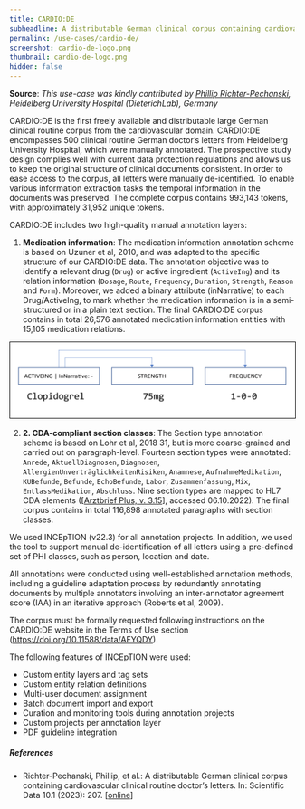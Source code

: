 ```yaml
---
title: CARDIO:DE
subheadline: A distributable German clinical corpus containing cardiovascular clinical routine doctor’s letters
permalink: /use-cases/cardio-de/
screenshot: cardio-de-logo.png
thumbnail: cardio-de-logo.png
hidden: false
---
```


**Source**: <i>This use-case was kindly contributed by <a href="https://www.cl.uni-heidelberg.de/nlpgroup/person/richter-pechanski">Phillip Richter-Pechanski</a>, Heidelberg University Hospital (DieterichLab), Germany</i>

CARDIO:DE is the first freely available and distributable large German clinical routine corpus from the cardiovascular domain. CARDIO:DE encompasses 500 clinical routine German doctor’s letters from Heidelberg University Hospital, which were manually annotated. The prospective study design complies well with current data protection regulations and allows us to keep the original structure of clinical documents consistent. In order to ease access to the corpus, all letters were manually de-identified. To enable various information extraction tasks the temporal information in the documents was preserved. The complete corpus contains 993,143 tokens, with approximately 31,952 unique tokens.

CARDIO:DE includes two high-quality manual annotation layers: 

1. **Medication information**: The medication information annotation scheme is based on Uzuner et al, 2010, and was adapted to the specific structure of our CARDIO:DE data. The annotation objective was to identify a relevant drug (`Drug`) or active ingredient (`ActiveIng`) and its relation information (`Dosage`, `Route`, `Frequency`, `Duration`, `Strength`, `Reason` and `Form`). Moreover, we added a binary attribute (inNarrative) to each Drug/ActiveIng, to mark whether the medication information is in a semi-structured or in a plain text section. The final CARDIO:DE corpus contains in total 26,576 annotated medication information entities with 15,105 medication relations.

<a href="illustration.png" style="cursor: zoom-in" target="_blank"><img style="border: solid 1px black" src="illustration.png"></a>

2. **2. CDA-compliant section classes**: The Section type annotation scheme is based on Lohr et al, 2018 31, but is more coarse-grained and carried out on paragraph-level. Fourteen section types were annotated: `Anrede`, `AktuellDiagnosen`, `Diagnosen`, `AllergienUnverträglichkeitenRisiken`, `Anamnese`, `AufnahmeMedikation`, `KUBefunde`, `Befunde`, `EchoBefunde`, `Labor`, `Zusammenfassung`, `Mix`, `EntlassMedikation`, `Abschluss`. Nine section types are mapped to HL7 CDA elements ([[Arztbrief Plus, v. 3.15](https://wiki.hl7.de/index.php?title=IG:Arztbrief_Plus)], accessed 06.10.2022). The final corpus contains in total 116,898 annotated paragraphs with section classes.

We used INCEpTION (v22.3) for all annotation projects. In addition, we used the tool to support manual de-identification of all letters using a pre-defined set of PHI classes, such as person, location and date.

All annotations were conducted using well-established annotation methods, including a guideline adaptation process by redundantly annotating documents by multiple annotators involving an inter-annotator agreement score (IAA) in an iterative approach  (Roberts et al, 2009).

The corpus must be formally requested following instructions on the CARDIO:DE website in the Terms of Use section (https://doi.org/10.11588/data/AFYQDY).

The following features of INCEpTION were used:
* Custom entity layers and tag sets
* Custom entity relation definitions
* Multi-user document assignment
* Batch document import and export
* Curation and monitoring tools during annotation projects
* Custom projects per annotation layer
* PDF guideline integration

##### References
* Richter-Pechanski, Phillip, et al.:
  A distributable German clinical corpus containing cardiovascular clinical routine doctor’s letters.
  In: Scientific Data 10.1 (2023): 207.
  [[online](https://www.nature.com/articles/s41597-023-02128-9)]
